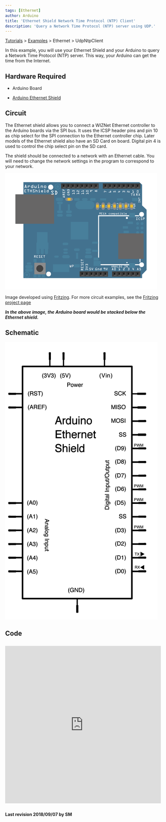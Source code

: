 ```yaml
---
tags: [Ethernet]
author: Arduino
title: 'Ethernet Shield Network Time Protocol (NTP) Client'
description: 'Query a Network Time Protocol (NTP) server using UDP.'
---
```


[Tutorials](/en/Tutorial/HomePage) > [Examples](/en/Tutorial/LibraryExamples) > Ethernet > UdpNtpClient

In this example, you will use your Ethernet Shield and your Arduino to query a Network Time Protocol (NTP) server. This way, your Arduino can get the time from the Internet.

## Hardware Required

- Arduino Board

- [Arduino Ethernet Shield](/hardware/ethernet-shield-rev2)

## Circuit

The Ethernet shield allows you to connect a WIZNet Ethernet controller to the Arduino boards via the SPI bus. It uses the ICSP header pins and pin 10 as chip select for the SPI connection to the Ethernet controller chip. Later models of the Ethernet shield also have an SD Card on board. Digital pin 4 is used to control the chip select pin on the SD card.

The shield should be connected to a network with an Ethernet cable.  You will need to change the network settings in the program to correspond to your network.

![The circuit for this tutorial.](assets/EthernetShieldF_bb.png)

Image developed using [Fritzing](http://www.fritzing.org). For more circuit examples, see the [Fritzing project page](http://fritzing.org/projects/)

***In the above  image, the Arduino board would be stacked below the Ethernet shield.***

## Schematic

![The schematic for this tutorial.](assets/EthernetShield_sch.png)

## Code

<iframe src='https://create.arduino.cc/example/library/ethernet_2_0_0/ethernet_2_0_0%5Cexamples%5CUdpNtpClient/UdpNtpClient/preview?embed' style='height:510px;width:100%;margin:10px 0' frameborder='0'></iframe>

**Last revision 2018/09/07 by SM**
